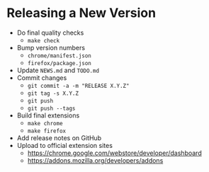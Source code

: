 Releasing a New Version
=======================

* Do final quality checks
    - `make check`
* Bump version numbers
    - `chrome/manifest.json`
    - `firefox/package.json`
* Update `NEWS.md` and `TODO.md`
* Commit changes
    - `git commit -a -m "RELEASE X.Y.Z"`
    - `git tag -s X.Y.Z`
    - `git push`
    - `git push --tags`
* Build final extensions
    - `make chrome`
    - `make firefox`
* Add release notes on GitHub
* Upload to official extension sites
    - <https://chrome.google.com/webstore/developer/dashboard>
    - <https://addons.mozilla.org/developers/addons>
